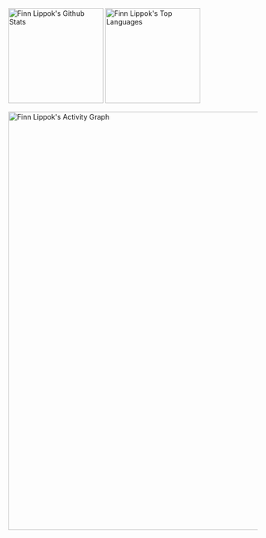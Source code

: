  <a href="https://github.com/anuraghazra/github-readme-stats">
<img alt="Finn Lippok's Github Stats" src="https://denvercoder1-github-readme-stats.vercel.app/api/?username=FinnPL&show_icons=true&include_all_commits=true&count_private=true&theme=react&hide_border=true&bg_color=1F222E&title_color=1F6FEB&icon_color=F8D866" height="192px"/></a>

 <a href="https://github.com/anuraghazra/github-readme-stats">
 <img alt="Finn Lippok's Top Languages" src="https://github-readme-stats.vercel.app/api/top-langs/?username=FinnPL&langs_count=8&layout=compact&theme=react&hide_border=true&bg_color=1F222E&title_color=1F6FEB&icon_color=F8D866&hide=Jupyter%20Notebook" height="192px"/></a>


  <a href="https://github.com/ashutosh00710/github-readme-activity-graph">

 <img alt="Finn Lippok's Activity Graph" src="https://denvercoder1-activity-graph.herokuapp.com/graph/?username=FinnPL&bg_color=1F222E&color=1F6FEB&line=1F6FEB&point=FFFFFF&hide_border=true" width="845" /></a>

